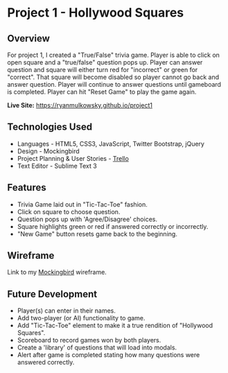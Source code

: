 # Project 1 - Hollywood Squares

## Overview

For project 1, I created a "True/False" trivia game. Player is able to click on open square and a "true/false" question pops up. Player can answer question and square will either turn red for "incorrect" or green for "correct". That square will become disabled so player cannot go back and answer question. Player will continue to answer questions until gameboard is completed. Player can hit "Reset Game" to play the game again.

**Live Site:** <https://ryanmulkowsky.github.io/project1>

## Technologies Used

  * Languages - HTML5, CSS3, JavaScript, Twitter Bootstrap, jQuery
  * Design - Mockingbird
  * Project Planning & User Stories - [Trello](https://trello.com/b/2PmzB8w9)
  * Text Editor - Sublime Text 3

## Features

  * Trivia Game laid out in "Tic-Tac-Toe" fashion.
  * Click on square to choose question.
  * Question pops up with 'Agree/Disagree' choices.
  * Square highlights green or red if answered correctly or incorrectly.
  * "New Game" button resets game back to the beginning.

## Wireframe

Link to my [Mockingbird](https://gomockingbird.com/projects/h2gndrp) wireframe.

## Future Development

  * Player(s) can enter in their names.
  * Add two-player (or AI) functionality to game.
  * Add "Tic-Tac-Toe" element to make it a true rendition of "Hollywood Squares".
  * Scoreboard to record games won by both players.
  * Create a 'library' of questions that will load into modals.
  * Alert after game is completed stating how many questions were answered correctly.
